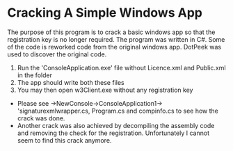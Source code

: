 # Cracking A Simple Windows App

The purpose of this program is to crack a basic windows app so that the registration key is no longer required.
The program was written in C#. Some of the code is reworked code from the original windows app. DotPeek was used to discover the original code.

1. Run the 'ConsoleApplication.exe' file without Licence.xml and Public.xml in the folder
2. The app should write both these files
3. You may then open w3Client.exe without any registration key

- Please see ->NewConsole->ConsoleApplication1-> 'signaturexmlwrapper.cs, Program.cs and compinfo.cs to see how the crack was done.
- Another crack was also achieved by decompiling the assembly code and removing the check for the registration. Unfortunately I cannot seem to find this crack anymore.
